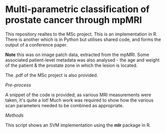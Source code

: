 # Multi-parametric classification of prostate cancer through mpMRI

This repository realtes to the MSc project. This is an implementation in R. There is another which is in Python but utilises shared code, and forms the output of a conference paper.

**Note** this was on image patch data, extracted from the mpMRI. Some associated patient-level metadata was also analysed - the age and weight of the patient & the prostate zone in which the lesion is located.

The .pdf of the MSc project is also provided.

_Pre-process_

A snippet of the code is provided; as various MRI measurements were taken, it's quite a lot! Much work was required to show how the various scan parameters needed to be combined as appropriate. 

_Methods_

This script shows an SVM implementation using the **mlr** package in R.
